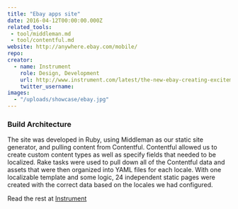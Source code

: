 ```yaml
---
title: "Ebay apps site"
date: 2016-04-12T00:00:00.000Z
related_tools:
 - tool/middleman.md
 - tool/contentful.md
website: http://anywhere.ebay.com/mobile/
repo:
creator:
  - name: Instrument
    role: Design, Development
    url: http://www.instrument.com/latest/the-new-ebay-creating-excitement-through-code
    twitter_username:
images:
  - "/uploads/showcase/ebay.jpg"
---
```


### Build Architecture

The site was developed in Ruby, using Middleman as our static site generator, and pulling content from Contentful. Contentful allowed us to create custom content types as well as specify fields that needed to be localized. Rake tasks were used to pull down all of the Contentful data and assets that were then organized into YAML files for each locale. With one localizable template and some logic, 24 independent static pages were created with the correct data based on the locales we had configured.

Read the rest at [Instrument](http://www.instrument.com/latest/the-new-ebay-creating-excitement-through-code)
